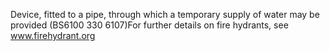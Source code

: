 Device, fitted to a pipe, through which a temporary supply of water may be provided (BS6100 330 6107)For further details on fire hydrants, see www.firehydrant.org
